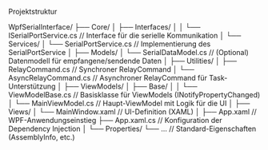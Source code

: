 ﻿Projektstruktur

WpfSerialInterface/
├── Core/
│   ├── Interfaces/
│   │   └── ISerialPortService.cs          // Interface für die serielle Kommunikation
│   └── Services/
│       └── SerialPortService.cs           // Implementierung des SerialPortService
│
├── Models/
│   └── SerialDataModel.cs                 // (Optional) Datenmodell für empfangene/sendende Daten
│
├── Utilities/
│   ├── RelayCommand.cs                    // Synchroner RelayCommand
│   └── AsyncRelayCommand.cs               // Asynchroner RelayCommand für Task-Unterstützung
│
├── ViewModels/
│   ├── Base/
│   │   └── ViewModelBase.cs               // Basisklasse für ViewModels (INotifyPropertyChanged)
│   └── MainViewModel.cs                   // Haupt-ViewModel mit Logik für die UI
│
├── Views/
│   └── MainWindow.xaml                    // UI-Definition (XAML)
│
├── App.xaml                               // WPF-Anwendungseinstieg
├── App.xaml.cs                            // Konfiguration der Dependency Injection
│
└── Properties/
    └── ...                                // Standard-Eigenschaften (AssemblyInfo, etc.)